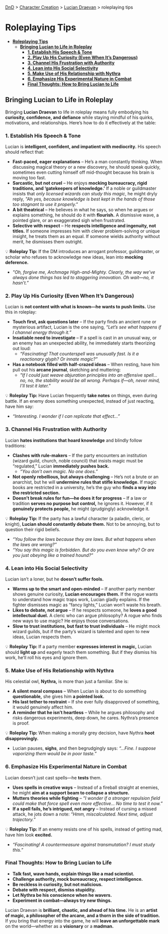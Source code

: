 [DnD](../../readme.md) > [Character Creation](../../character-creation.md) > [Lucian Draevan](./DnD_2024_PC_Wizard_Male.md) > roleplaying tips

# **Roleplaying Tips**

- [**Roleplaying Tips**](#roleplaying-tips)
  - [**Bringing Lucian to Life in Roleplay**](#bringing-lucian-to-life-in-roleplay)
    - [**1. Establish His Speech \& Tone**](#1-establish-his-speech--tone)
    - [**2. Play Up His Curiosity (Even When It’s Dangerous)**](#2-play-up-his-curiosity-even-when-its-dangerous)
    - [**3. Channel His Frustration with Authority**](#3-channel-his-frustration-with-authority)
    - [**4. Lean into His Social Selectivity**](#4-lean-into-his-social-selectivity)
    - [**5. Make Use of His Relationship with Nythra**](#5-make-use-of-his-relationship-with-nythra)
    - [**6. Emphasize His Experimental Nature in Combat**](#6-emphasize-his-experimental-nature-in-combat)
    - [**Final Thoughts: How to Bring Lucian to Life**](#final-thoughts-how-to-bring-lucian-to-life)

## **Bringing Lucian to Life in Roleplay**

Bringing **Lucian Draevan** to life in roleplay means fully embodying his **curiosity, confidence, and defiance** while staying mindful of his quirks, motivations, and relationships. Here’s how to do it effectively at the table:

### **1. Establish His Speech & Tone**

Lucian is **intelligent, confident, and impatient with mediocrity.** His speech should reflect that:

- **Fast-paced, eager explanations** – He’s a man constantly thinking. When discussing magical theory or a new discovery, he should speak quickly, sometimes even cutting himself off mid-thought because his brain is moving too fast.
- **Sarcastic, but not cruel** – He enjoys **mocking bureaucracy, rigid traditions, and ‘gatekeepers of knowledge.’** If a noble or guildmaster insists that _only licensed wizards can study this magic_, he might dryly reply, _"Ah yes, because knowledge is best kept in the hands of those too stagnant to use it properly."_
- **A bit theatrical** – He believes in what he says, so when he argues or explains something, he should do it with **flourish.** A dismissive wave, a pointed glare, or an exaggerated sigh when frustrated.
- **Selective with respect** – He **respects intelligence and ingenuity, not titles.** If someone impresses him with clever problem-solving or unique insight, he treats them as an equal. If someone wields authority without merit, he dismisses them outright.

💡 **Roleplay Tip:** If the DM introduces an arrogant professor, guildmaster, or scholar who refuses to acknowledge new ideas, lean into **mocking deference.**

- _"Oh, forgive me, Archmage High-and-Mighty. Clearly, the way we’ve always done things has led to staggering innovation. Oh wait—no, it hasn’t.”_

### **2. Play Up His Curiosity (Even When It’s Dangerous)**

Lucian is **not content with what is known—he wants to push limits.** Use this in roleplay:

- **Touch first, ask questions later** – If the party finds an ancient rune or mysterious artifact, Lucian is the one saying, _“Let’s see what happens if I channel energy through it.”_
- **Insatiable need to investigate** – If a spell is cast in an unusual way, or an enemy has an unexpected ability, he immediately starts theorizing out loud:
  - _“Fascinating! That counterspell was unusually fast. Is it a reactionary glyph? Or innate magic?”_
- **Has a notebook filled with half-crazed ideas** – When resting, have him pull out his **arcane journal**, sketching and muttering:
  - _"If I could just weave abjuration principles into an offensive spell… no, no, the stability would be all wrong. Perhaps if—oh, never mind, I’ll test it later."_

💡 **Roleplay Tip:** Have Lucian frequently **take notes** on things, even during battle. If an enemy does something unexpected, instead of just reacting, have him say:

- _“Interesting. I wonder if I can replicate that effect…”_

### **3. Channel His Frustration with Authority**

Lucian **hates institutions that hoard knowledge** and blindly follow traditions:

- **Clashes with rule-makers** – If the party encounters an institution (wizard guild, church, noble council) that insists magic must be “regulated,” Lucian **immediately pushes back.**
  - _“You don’t own magic. No one does.”_
- **Not openly rebellious, but always challenging** – He’s not a brute or an anarchist, but he will **undermine rules that stifle knowledge.** If magic books are restricted in a university, he’s the guy who **finds a way into the restricted section.**
- **Doesn’t break rules for fun—he does it for progress** – If a law or tradition **serves no purpose but control,** he ignores it. However, if it **genuinely protects people,** he might (grudgingly) acknowledge it.

💡 **Roleplay Tip:** If the party has a lawful character (a paladin, cleric, or knight), **Lucian should constantly debate them.** Not to be annoying, but to question their rigid beliefs.

- _“You follow the laws because they are laws. But what happens when the laws are wrong?”_
- _“You say this magic is forbidden. But do you even know why? Or are you just obeying like a trained hound?”_

### **4. Lean into His Social Selectivity**

Lucian isn’t a loner, but he **doesn’t suffer fools.**

- **Warms up to the smart and open-minded** – If another party member shows genuine curiosity, **Lucian encourages them.** If the rogue wants to understand how magic traps work, Lucian gladly explains. If the fighter dismisses magic as “fancy lights,” Lucian won’t waste his breath.
- **Likes to debate, not argue** – If he respects someone, he **loves a good intellectual duel.** A cleric who can argue philosophy? A rogue who finds new ways to use magic? He enjoys those conversations.
- **Slow to trust institutions, but fast to trust individuals** – He might mock wizard guilds, but if the party’s wizard is talented and open to new ideas, Lucian respects them.

💡 **Roleplay Tip:** If a party member **expresses interest in magic,** Lucian should **light up** and eagerly teach them something. But if they dismiss his work, he’ll roll his eyes and ignore them.

### **5. Make Use of His Relationship with Nythra**

His celestial owl, **Nythra,** is more than just a familiar. She is:

- **A silent moral compass** – When Lucian is about to do something **questionable,** she gives him **a pointed look.**
- **His last tether to restraint** – If she ever fully disapproved of something, it would genuinely affect him.
- **A reminder that he isn’t heartless** – While he argues philosophy and risks dangerous experiments, deep down, he cares. Nythra’s presence is proof.

💡 **Roleplay Tip:** When making a morally grey decision, have Nythra **hoot disapprovingly.**

- Lucian pauses, **sighs**, and then begrudgingly says: _“...Fine. I suppose vaporizing them would be in poor taste.”_

### **6. Emphasize His Experimental Nature in Combat**

Lucian doesn’t just cast spells—he **tests** them.

- **Uses spells in creative ways** – Instead of a fireball straight at enemies, he might **aim at a support beam to collapse a structure.**
- **Mutters theories while fighting** – _“I wonder if a stronger repulsion field could make that force spell even more effective… No time to test it now.”_
- **If a spell fails, he’s intrigued, not angry** – Instead of cursing a missed attack, he jots down a note: _“Hmm, miscalculated. Next time, adjust trajectory.”_

💡 **Roleplay Tip:** If an enemy resists one of his spells, instead of getting mad, have him look **excited.**

- _“Fascinating! A countermeasure against transmutation? I must study this.”_

### **Final Thoughts: How to Bring Lucian to Life**

- **Talk fast, wave hands, explain things like a mad scientist.**
- **Challenge authority, mock bureaucracy, respect intelligence.**
- **Be reckless in curiosity, but not malicious.**
- **Debate with respect, dismiss stupidity.**
- **Let Nythra be his conscience when he wavers.**
- **Experiment in combat—always try new things.**

Lucian Draevan is **brilliant, chaotic, and ahead of his time.** He is an **artist of magic, a philosopher of the arcane, and a thorn in the side of tradition.** If you bring that energy into the game, he will **leave an unforgettable mark** on the world—whether as a **visionary** or a **madman.**
